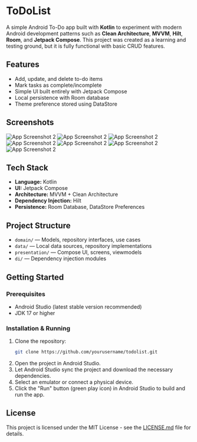 # ToDoList

A simple Android To-Do app built with **Kotlin** to experiment with modern Android development
patterns such as **Clean Architecture**, **MVVM**, **Hilt**, **Room**, and **Jetpack Compose**.
This project was created as a learning and testing ground, but it is fully functional with basic
CRUD features.

## Features

- Add, update, and delete to-do items
- Mark tasks as complete/incomplete
- Simple UI built entirely with Jetpack Compose
- Local persistence with Room database
- Theme preference stored using DataStore

## Screenshots

![App Screenshot 2](screenshots/ToDoList1.png)
![App Screenshot 2](screenshots/ToDoList2.png)
![App Screenshot 2](screenshots/ToDoList3.png)
![App Screenshot 2](screenshots/ToDoList4.png)
![App Screenshot 2](screenshots/ToDoList5.png)
![App Screenshot 2](screenshots/ToDoList6.png)
![App Screenshot 2](screenshots/ToDoList7.png)

## Tech Stack

- **Language:** Kotlin
- **UI:** Jetpack Compose
- **Architecture:** MVVM + Clean Architecture
- **Dependency Injection:** Hilt
- **Persistence:** Room Database, DataStore Preferences

## Project Structure

- `domain/` — Models, repository interfaces, use cases
- `data/` — Local data sources, repository implementations
- `presentation/` — Compose UI, screens, viewmodels
- `di/` — Dependency injection modules

## Getting Started

### Prerequisites

- Android Studio (latest stable version recommended)
- JDK 17 or higher

### Installation & Running

1. Clone the repository:
   ```bash
   git clone https://github.com/yourusername/todolist.git
   ```
2. Open the project in Android Studio.
3. Let Android Studio sync the project and download the necessary dependencies.
4. Select an emulator or connect a physical device.
5. Click the "Run" button (green play icon) in Android Studio to build and run the app.

## License

This project is licensed under the MIT License - see the [LICENSE.md](LICENSE.md) file for details.
